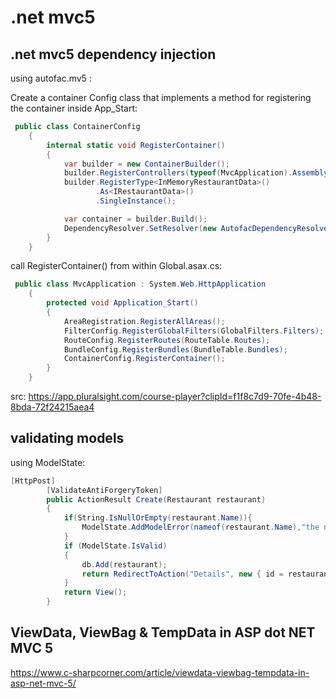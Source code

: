# .net mvc5
## .net mvc5 dependency injection
using autofac.mv5 :

Create a container Config class that implements a method for registering the container inside App_Start:
``` c#
 public class ContainerConfig
    {
        internal static void RegisterContainer()
        {
            var builder = new ContainerBuilder();
            builder.RegisterControllers(typeof(MvcApplication).Assembly); //letting autofac know what assembly contains the controller (MvcApplication exists in Global.asax.cs)
            builder.RegisterType<InMemoryRestaurantData>()
                   .As<IRestaurantData>()
                   .SingleInstance();

            var container = builder.Build();
            DependencyResolver.SetResolver(new AutofacDependencyResolver(container));
        }
    }
```
call RegisterContainer() from within Global.asax.cs:

``` c#
 public class MvcApplication : System.Web.HttpApplication
    {
        protected void Application_Start()
        {
            AreaRegistration.RegisterAllAreas();
            FilterConfig.RegisterGlobalFilters(GlobalFilters.Filters);
            RouteConfig.RegisterRoutes(RouteTable.Routes);
            BundleConfig.RegisterBundles(BundleTable.Bundles);
            ContainerConfig.RegisterContainer();
        }
    }
```

src: https://app.pluralsight.com/course-player?clipId=f1f8c7d9-70fe-4b48-8bda-72f24215aea4

## validating models 
 using ModelState: 

``` c#
[HttpPost]
        [ValidateAntiForgeryToken]
        public ActionResult Create(Restaurant restaurant)
        {
            if(String.IsNullOrEmpty(restaurant.Name)){
                ModelState.AddModelError(nameof(restaurant.Name),"the name is required"); // could've used Data Annotation in the restaurant Model, this is just showing that its possible
            }
            if (ModelState.IsValid)
            {
                db.Add(restaurant);
                return RedirectToAction("Details", new { id = restaurant.Id });
            }
            return View();
        }
```
## ViewData, ViewBag & TempData in ASP dot NET MVC 5

https://www.c-sharpcorner.com/article/viewdata-viewbag-tempdata-in-asp-net-mvc-5/